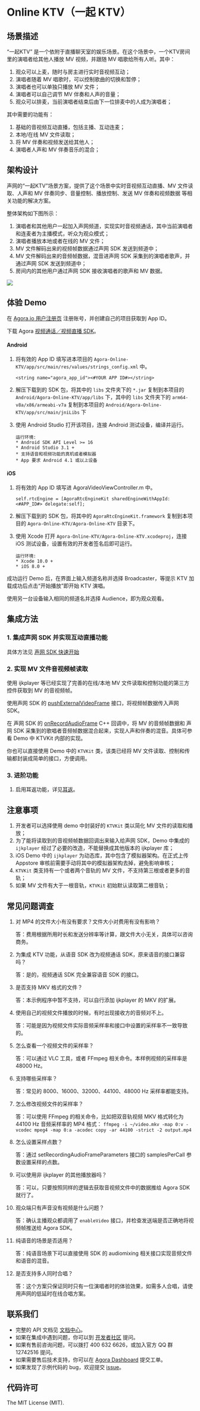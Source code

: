 # Online KTV（一起 KTV）

## 场景描述

“一起KTV” 是一个依附于直播聊天室的娱乐场景。在这个场景中，一个KTV房间里的演唱者给其他人播放 MV 视频，并跟随 MV 唱歌给所有人听。其中：

1. 观众可以上麦，随时与房主进行实时音视频互动；
2. 演唱者随着 MV 唱歌时，可以控制歌曲的切换和暂停；
3. 演唱者也可以单独只播放 MV 文件；
4. 演唱者可以自己调节 MV 伴奏和人声的音量；
5. 观众可以排麦，当前演唱者结束后由下一位排麦中的人成为演唱者；

其中需要的功能有：

1. 基础的音视频互动直播，包括主播、互动连麦；
2. 本地/在线 MV 文件读取；
3. 将 MV 伴奏和视频发送给其他人；
4. 演唱者人声和 MV 伴奏音乐的混合；

## 架构设计

声网的“一起KTV”场景方案，提供了这个场景中实时音视频互动直播、MV 文件读取、人声和 MV 伴奏同步、音量控制、播放控制、发送 MV 伴奏和视频数据 等相关功能的解决方案。

整体架构如下图所示：

1. 演唱者和其他用户一起加入声网频道，实现实时音视频通话，其中当前演唱者和连麦者为主播模式，听众为观众模式；
2. 演唱者播放本地或者在线的 MV 文件；
3. MV 文件解码出来的视频帧数据通过声网 SDK 发送到频道中；
4. MV 文件解码出来的音频帧数据，混音进声网 SDK 采集到的演唱者歌声，并通过声网 SDK 发送到频道中；
5. 房间内的其他用户通过声网 SDK 接收演唱者的歌声和 MV 数据。

![](Image/ktv_together.png)

## 体验 Demo

在 [Agora.io 用户注册页](https://dashboard.agora.io/cn/signup/) 注册账号，并创建自己的项目获取到 App ID。

下载 Agora [视频通话／视频直播 SDK](https://docs.agora.io/cn/Interactive%20Broadcast/downloads)。

#### Android
1. 将有效的 App ID 填写进本项目的 `Agora-Online-KTV/app/src/main/res/values/strings_config.xml` 中。

    ```
    <string name="agora_app_id"><#YOUR APP ID#></string>
    ```

2. 解压下载到的 SDK 包，将其中的 `libs` 文件夹下的 `*.jar` 复制到本项目的 `Android/Agora-Online-KTV/app/libs` 下，其中的 `libs` 文件夹下的 `arm64-v8a/x86/armeabi-v7a` 复制到本项目的 `Android/Agora-Online-KTV/app/src/main/jniLibs` 下

3. 使用 Android Studio 打开该项目，连接 Android 测试设备，编译并运行。

    ```
   运行环境:
   * Android SDK API Level >= 16
   * Android Studio 3.1 +
   * 支持语音和视频功能的真机或者模拟器
   * App 要求 Android 4.1 或以上设备
   ```

#### iOS
1. 将有效的 App ID 填写进 AgoraVideoViewController.m 中。

    ```
    self.rtcEngine = [AgoraRtcEngineKit sharedEngineWithAppId:<#APP_ID#> delegate:self];
    ```
2. 解压下载到的 SDK 包，将其中的 `AgoraRtcEngineKit.framework` 复制到本项目的 `Agora-Online-KTV/Agora-Online-KTV` 目录下。

3. 使用 Xcode 打开 `Agora-Online-KTV/Agora-Online-KTV.xcodeproj`，连接 iOS 测试设备，设置有效的开发者签名后即可运行。

    ```
    运行环境:
    ​* Xcode 10.0 +
    ​* iOS 8.0 +
    ```

成功运行 Demo 后，在界面上输入频道名称并选择 Broadcaster，等提示 KTV 加载成功后点击“开始播放”即开始 KTV 演唱。

使用另一台设备输入相同的频道名并选择 Audience，即为观众观看。

## 集成方法

### 1. 集成声网 SDK 并实现互动直播功能

具体方法见 [声网 SDK 快速开始](https://docs.agora.io/cn/Interactive%20Broadcast/android_video?platform=Android)

### 2. 实现 MV 文件音视频帧读取

使用 ijkplayer 等已经实现了完善的在线/本地 MV 文件读取和控制功能的第三方控件获取到 MV 的音视频帧。

使用声网 SDK 的 [pushExternalVideoFrame](https://docs.agora.io/cn/Interactive%20Broadcast/API%20Reference/java/classio_1_1agora_1_1rtc_1_1_rtc_engine.html#a6e7327f4449800a2c2ddc200eb2c0386) 接口，将视频帧数据传入声网 SDK。

在 声网 SDK 的 [onRecordAudioFrame](https://docs.agora.io/cn/Interactive%20Broadcast/API%20Reference/cpp/classagora_1_1media_1_1_i_audio_frame_observer.html#ac6ab0c792420daf929fed78f9d39f728) C++ 回调中，将 MV 的音频帧数据和 声网 SDK 采集到的歌唱者音频帧数据混合起来，实现人声和伴奏的混音。具体可参看 Demo 中 KTVKit 内部的实现。

你也可以直接使用 Demo 中的 `KTVKit` 类，该类已经将 MV 文件读取、控制和传输都封装成简单的接口，方便调用。

### 3. 进阶功能

1. 启用耳返功能，详见[耳返](https://docs.agora.io/cn/Interactive%20Broadcast/in-ear_android?platform=Android)。

## 注意事项

1. 开发者可以选择使用 demo 中封装好的 `KTVKit` 类以简化 MV 文件的读取和播放；
2. 为了能将读取到的音视频帧数据回调出来输入给声网 SDK，Demo 中集成的 `ijkplayer` 经过了必要的改造，不能替换成其他版本的 ijkplayer 库；
3. iOS Demo 中的 `ijkplayer` 为动态库，其中包含了模拟器架构。在正式上传 Appstore 审核前需要手动将其中的模拟器架构去掉，避免影响审核；
3. `KTVKit` 类支持有一个或者两个音轨的 MV 文件，不支持第三根或者更多的音轨；
4. 如果 MV 文件有大于一根音轨，`KTVKit` 初始默认读取第二根音轨；

## 常见问题调查

1. 对 MP4 的文件大小有没有要求？文件大小对费用有没有影响？

    答：费用根据所用时长和发送分辨率等计算，跟文件大小无关，具体可以咨询商务。

2. 为集成 KTV 功能，从语音 SDK 改为视频通话 SDK，原来语音的接口兼容吗？

    答：是的，视频通话 SDK 完全兼容语音 SDK 的接口。

3. 是否支持 MKV 格式的文件？

    答：本示例程序中暂不支持，可以自行添加 ijkplayer 的 MKV 的扩展。

4. 使用自己的视频文件播放的时候，有时出现接收方的音频对不上。

    答：可能是因为视频文件实际音频采样率和接口中设置的采样率不一致导致的。

5. 怎么查看一个视频文件的采样率？

    答：可以通过 VLC 工具，或者 FFmpeg 相关命令。本样例视频的采样率是 48000 Hz。

6. 支持哪些采样率？

    答：常见的 8000、16000、32000、44100、48000 Hz 采样率都能支持。

7. 怎么修改视频文件的采样率？

    答：可以使用 FFmpeg 的相关命令，比如把双音轨视频 MKV 格式转化为 44100 Hz 音频采样率的 MP4 格式： ​
    `ffmpeg -i ~/video.mkv -map 0:v -vcodec mpeg4 -map 0:a -acodec copy -ar 44100 -strict -2 output.mp4`

8. 怎么设置采样点数？

    答：通过 setRecordingAudioFrameParameters 接口的 samplesPerCall 参数设置采样的点数。

9. 可以使用非 ijkplayer 的其他播放器吗？

    答：可以，只要按照同样的逻辑去获取音视频文件中的数据推给 Agora SDK 就行了。

10. 观众端只有声音没有视频是什么问题？

    答：确认主播观众都调用了 `enableVideo` 接口，并检查发送端是否正确地将视频帧推送给 Agora SDK。

11. 纯语音的场景是否适用？

    答：纯语音场景下可以直接使用 SDK 的 audiomixing 相关接口实现音频文件和语音的混音。
    
12. 是否支持多人同时合唱？

    答：这个方案只保证同时只有一位演唱者时的体验效果，如需多人合唱，请使用声网的低延时在线合唱方案。

## 联系我们

- 完整的 API 文档见 [文档中心](https://docs.agora.io/cn/)。
- 如果在集成中遇到问题，你可以到 [开发者社区](https://dev.agora.io/cn/) 提问。
- 如果有售前咨询问题，可以拨打 400 632 6626，或加入官方 QQ 群 12742516 提问。
- 如果需要售后技术支持，你可以在 [Agora Dashboard](https://dashboard.agora.io) 提交工单。
- 如果发现了示例代码的 bug，欢迎提交 [issue](https://github.com/AgoraIO/Agora-Online-KTV/issues)。

## 代码许可

The MIT License (MIT).
